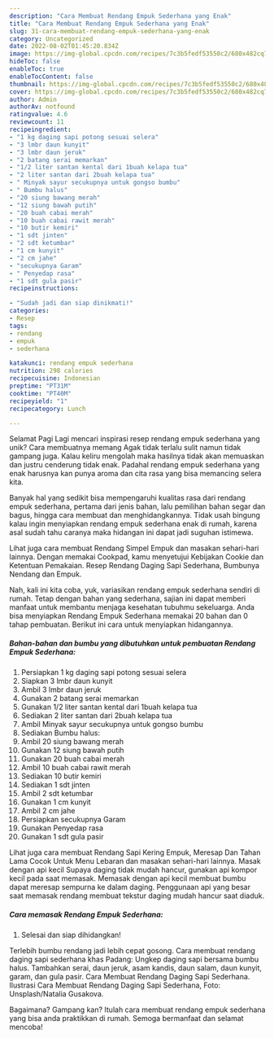 ```yaml
---
description: "Cara Membuat Rendang Empuk Sederhana yang Enak"
title: "Cara Membuat Rendang Empuk Sederhana yang Enak"
slug: 31-cara-membuat-rendang-empuk-sederhana-yang-enak
category: Uncategorized
date: 2022-08-02T01:45:20.834Z
image: https://img-global.cpcdn.com/recipes/7c3b5fedf53550c2/680x482cq70/rendang-empuk-sederhana-foto-resep-utama.jpg
hideToc: false
enableToc: true
enableTocContent: false
thumbnail: https://img-global.cpcdn.com/recipes/7c3b5fedf53550c2/680x482cq70/rendang-empuk-sederhana-foto-resep-utama.jpg
cover: https://img-global.cpcdn.com/recipes/7c3b5fedf53550c2/680x482cq70/rendang-empuk-sederhana-foto-resep-utama.jpg
author: Admin
authorAv: notfound
ratingvalue: 4.6
reviewcount: 11
recipeingredient:
- "1 kg daging sapi potong sesuai selera"
- "3 lmbr daun kunyit"
- "3 lmbr daun jeruk"
- "2 batang serai memarkan"
- "1/2 liter santan kental dari 1buah kelapa tua"
- "2 liter santan dari 2buah kelapa tua"
- " Minyak sayur secukupnya untuk gongso bumbu"
- " Bumbu halus"
- "20 siung bawang merah"
- "12 siung bawah putih"
- "20 buah cabai merah"
- "10 buah cabai rawit merah"
- "10 butir kemiri"
- "1 sdt jinten"
- "2 sdt ketumbar"
- "1 cm kunyit"
- "2 cm jahe"
- "secukupnya Garam"
- " Penyedap rasa"
- "1 sdt gula pasir"
recipeinstructions:

- "Sudah jadi dan siap dinikmati!"
categories:
- Resep
tags:
- rendang
- empuk
- sederhana

katakunci: rendang empuk sederhana 
nutrition: 298 calories
recipecuisine: Indonesian
preptime: "PT31M"
cooktime: "PT40M"
recipeyield: "1"
recipecategory: Lunch

---
```



Selamat Pagi Lagi mencari inspirasi resep rendang empuk sederhana yang unik? Cara membuatnya memang Agak tidak terlalu sulit namun tidak gampang juga. Kalau keliru mengolah maka hasilnya tidak akan memuaskan dan justru cenderung tidak enak. Padahal rendang empuk sederhana yang enak harusnya kan punya aroma dan cita rasa yang bisa memancing selera kita.


Banyak hal yang sedikit bisa mempengaruhi kualitas rasa dari rendang empuk sederhana, pertama dari jenis bahan, lalu pemilihan bahan segar dan bagus, hingga cara membuat dan menghidangkannya. Tidak usah bingung kalau ingin menyiapkan rendang empuk sederhana enak di rumah, karena asal sudah tahu caranya maka hidangan ini dapat jadi suguhan istimewa.

Lihat juga cara membuat Rendang Simpel Empuk dan masakan sehari-hari lainnya. Dengan memakai Cookpad, kamu menyetujui Kebijakan Cookie dan Ketentuan Pemakaian. Resep Rendang Daging Sapi Sederhana, Bumbunya Nendang dan Empuk.


Nah, kali ini kita coba, yuk, variasikan rendang empuk sederhana sendiri di rumah. Tetap dengan bahan yang sederhana, sajian ini dapat memberi manfaat untuk membantu menjaga kesehatan tubuhmu sekeluarga. Anda bisa menyiapkan Rendang Empuk Sederhana memakai 20 bahan dan 0 tahap pembuatan. Berikut ini cara untuk menyiapkan hidangannya.

<!--inarticleads1-->

##### Bahan-bahan dan bumbu yang dibutuhkan untuk pembuatan Rendang Empuk Sederhana:

1. Persiapkan 1 kg daging sapi potong sesuai selera
1. Siapkan 3 lmbr daun kunyit
1. Ambil 3 lmbr daun jeruk
1. Gunakan 2 batang serai memarkan
1. Gunakan 1/2 liter santan kental dari 1buah kelapa tua
1. Sediakan 2 liter santan dari 2buah kelapa tua
1. Ambil  Minyak sayur secukupnya untuk gongso bumbu
1. Sediakan  Bumbu halus:
1. Ambil 20 siung bawang merah
1. Gunakan 12 siung bawah putih
1. Gunakan 20 buah cabai merah
1. Ambil 10 buah cabai rawit merah
1. Sediakan 10 butir kemiri
1. Sediakan 1 sdt jinten
1. Ambil 2 sdt ketumbar
1. Gunakan 1 cm kunyit
1. Ambil 2 cm jahe
1. Persiapkan secukupnya Garam
1. Gunakan  Penyedap rasa
1. Gunakan 1 sdt gula pasir


Lihat juga cara membuat Rendang Sapi Kering Empuk, Meresap Dan Tahan Lama Cocok Untuk Menu Lebaran dan masakan sehari-hari lainnya. Masak dengan api kecil Supaya daging tidak mudah hancur, gunakan api kompor kecil pada saat memasak. Memasak dengan api kecil membuat bumbu dapat meresap sempurna ke dalam daging. Penggunaan api yang besar saat memasak rendang membuat tekstur daging mudah hancur saat diaduk. 

<!--inarticleads2-->

##### Cara memasak Rendang Empuk Sederhana:


1. Selesai dan siap dihidangkan!

Terlebih bumbu rendang jadi lebih cepat gosong. Cara membuat rendang daging sapi sederhana khas Padang: Ungkep daging sapi bersama bumbu halus. Tambahkan serai, daun jeruk, asam kandis, daun salam, daun kunyit, garam, dan gula pasir. Cara Membuat Rendang Daging Sapi Sederhana. Ilustrasi Cara Membuat Rendang Daging Sapi Sederhana, Foto: Unsplash/Natalia Gusakova. 

Bagaimana? Gampang kan? Itulah cara membuat rendang empuk sederhana yang bisa anda praktikkan di rumah. Semoga bermanfaat dan selamat mencoba!
